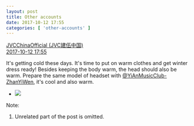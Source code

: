 ```yaml
---
layout: post
title: Other accounts
date: 2017-10-12 17:55
categories: [ 'other-accounts' ]
---
```


<div class="weibo-post-name">
  <a href="http://weibo.com/everio">JVCChinaOfficial (JVC建伍中国)</a>
</div>
<div class="weibo-info">
  <a href="http://weibo.com/2539816551/Fq38Vo6cu">2017-10-12 17:55</a>
</div>

It's getting cold these days. It's time to put on warm clothes and get winter dress ready! Besides keeping the body warm, the head should also be warm. Prepare the same model of headset with [@YiAnMusicClub-ZhanYiWen](http://weibo.com/u/6108090526), it's cool and also warm.

<!-- more -->

<ul class="weibo-pic-list-1">
  <li class="weibo-pic">
    <a href="https://wx4.sinaimg.cn/mw690/97628667ly1fkfm35eumlj20ve1b3wmu.jpg"><img src="https://wx4.sinaimg.cn/thumb150/97628667ly1fkfm35eumlj20ve1b3wmu.jpg" /></a>
  </li>
</ul>

Note:
1. Unrelated part of the post is omitted.
